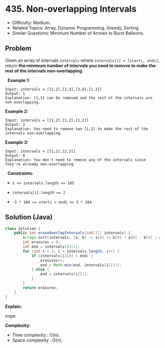 # 435. Non-overlapping Intervals

- Difficulty: Medium.
- Related Topics: Array, Dynamic Programming, Greedy, Sorting.
- Similar Questions: Minimum Number of Arrows to Burst Balloons.

## Problem

Given an array of intervals ```intervals``` where ```intervals[i] = [starti, endi]```, return **the minimum number of intervals you need to remove to make the rest of the intervals non-overlapping**.

 
**Example 1:**

```
Input: intervals = [[1,2],[2,3],[3,4],[1,3]]
Output: 1
Explanation: [1,3] can be removed and the rest of the intervals are non-overlapping.
```

**Example 2:**

```
Input: intervals = [[1,2],[1,2],[1,2]]
Output: 2
Explanation: You need to remove two [1,2] to make the rest of the intervals non-overlapping.
```

**Example 3:**

```
Input: intervals = [[1,2],[2,3]]
Output: 0
Explanation: You don't need to remove any of the intervals since they're already non-overlapping.
```

 
**Constraints:**


	
- ```1 <= intervals.length <= 105```
	
- ```intervals[i].length == 2```
	
- ```-5 * 104 <= starti < endi <= 5 * 104```



## Solution (Java)

```java
class Solution {
    public int eraseOverlapIntervals(int[][] intervals) {
        Arrays.sort(intervals, (a, b) -> a[0] != b[0] ? a[0] - b[0] : a[1] - b[1]);
        int erasures = 0;
        int end = intervals[0][1];
        for (int i = 1; i < intervals.length; i++) {
            if (intervals[i][0] < end) {
                erasures++;
                end = Math.min(end, intervals[i][1]);
            } else {
                end = intervals[i][1];
            }
        }
        return erasures;
    }
}
```

**Explain:**

nope.

**Complexity:**

* Time complexity : O(n).
* Space complexity : O(n).
